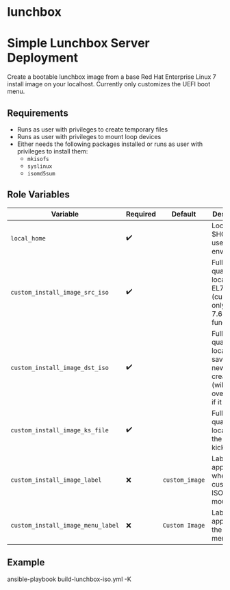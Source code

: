 # lunchbox
Simple Lunchbox Server Deployment
=================================

Create a bootable lunchbox image from a base Red Hat Enterprise Linux 7 install image on your localhost.  Currently only customizes the UEFI boot menu.

Requirements
------------

- Runs as user with privileges to create temporary files
- Runs as user with privileges to mount loop devices
- Either needs the following packages installed or runs as user with privileges to install them:
  - `mkisofs`
  - `syslinux`
  - `isomd5sum`

Role Variables
--------------

| Variable | Required | Default | Description |
| -------- | -------- | ------- | ----------- |
| `local_home` | :heavy_check_mark: | | Local $HOME user environment |
| `custom_install_image_src_iso` | :heavy_check_mark: | | Fully qualified location of EL7 ISO (currently only RHEL 7.6+ functions) |
| `custom_install_image_dst_iso` | :heavy_check_mark: | | Fully qualified location to save the newly created ISO (will be overwritten if it exists) |
| `custom_install_image_ks_file` | :heavy_check_mark: | | Fully qualified location of the custom kickstart file |
| `custom_install_image_label` | :x: | ```custom_image``` | Label that appears when the custom ISO/disk is mounted |
| `custom_install_image_menu_label` | :x: | ```Custom Image``` | Label that appears in the installer menu |

Example
------------

ansible-playbook build-lunchbox-iso.yml -K
